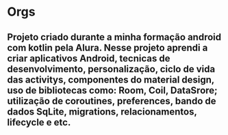 # Orgs
## Projeto criado durante a minha formação android com kotlin pela Alura. Nesse projeto aprendi a criar aplicativos Android, tecnicas de desenvolvimento, personalização, ciclo de vida das activitys, componentes do material design, uso de bibliotecas como: Room, Coil, DataSrore; utilização de coroutines, preferences, bando de dados SqLite, migrations, relacionamentos, lifecycle e etc. 
